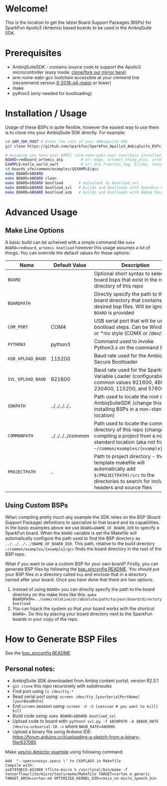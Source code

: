 Welcome!
========
This is the location to get the latest Board Support Packages (BSPs) for SparkFun Apollo3 (Artemis) based boards to be used in the AmbiqSuite SDK.

Prerequisites
=============
* AmbiqSuiteSDK - contains source code to support the Apollo3 microcontroller (easy mode: [clone/fork our mirror here](https://github.com/sparkfun/AmbiqSuiteSDK))
* arm-none-eabi-gcc toolchain accessible at your cmmand line (recommend version [8-2018-q4-major](https://developer.arm.com/tools-and-software/open-source-software/developer-tools/gnu-toolchain/gnu-rm/downloads#panel2a) or lower)
* make
* python3 (only needed for bootloading)

Installation / Usage
====================
Usage of these BSPs is quite flexible, however the easiest way to use them is to clone into your AmbiqSuite SDK directly. For example:

``` bash
cd $AM_SDK_ROOT # Enter the root of your AmbiqSuite SDK
git clone https://github.com/sparkfun/SparkFun_Apollo3_AmbiqSuite_BSPs boards_sfe # Clone this repo into a directory called 'boards_sfe'

# Assuming you have your ARMCC (arm-none-eabi-xxx) toolchain installed you can then build examples
BOARD=redboard_artemis_atp        # or: edge, artemis_thing_plus, artemis_redboard_nano, artemis_redboard_atp etc...
EXAMPLE=hello_world_uart          # or: ble_freertos_tag, blinky, tensorflow_micro_speech or other applicable example for board
cd boards_sfe/common/examples/$EXAMPLE/gcc
make BOARD=$BOARD
make BOARD=$BOARD clean
make BOARD=$BOARD bootload       # eqivalent to bootload_svl
make BOARD=$BOARD bootload_svl   # builds and bootloads with SparkFun Variable Loader - you must have this bootloader flashed onto your board
make BOARD=$BOARD bootload_asb   # builds and bootloads with Ambiq Secure Bootloader - should work with all boards. If not try changing the baud rate or manually setting the board into bootload mode
```

Advanced Usage
================

## Make Line Options
A basic build can be acheived with a simple command like ```make BOARD=redboard_artemis bootload``` however this usage assumes a lot of things. You can override the default values for these options:

Name | Default Value | Description
--- | --- | ---
```BOARD``` | | Optional short syntax to select board bsps that exist in the root directory of this repo
```BOARDPATH``` | | Directly specify the path to the board directory that contains desired bsp files. Will be ignored if ```BOARD``` is provided
```COM_PORT``` | COM4 | USB serial port that will be used in bootload steps. Can be Windows or \*nix style (COMX or /dev/xxx)
```PYTHON3``` | python3 | Command used to invoke Python3.x on the command line
```ASB_UPLOAD_BAUD``` | 115200 | Baud rate used for the Ambiq Secure Bootloader
```SVL_UPLOAD_BAUD``` | 921600 | Baud rate used for the SparkFun Variable Loader (configurable to common values 921600, 460800, 230400, 115200, and 57600)
```SDKPATH``` | ../../../../.. | Path used to locate the root of the AmbiqSuiteSDK (change this if installing BSPs in a non-standard location)
```COMMONPATH``` | ../../../../common | Path used to locate the common directory of this repo (change if compiling a project from a non-standard location (aka not from ```~/common/examples/{example}/gcc```))
```PROJECTPATH``` | .. | Path to project directory - the template makefile will automatically add ```$(PROJECTPATH)/src``` to the directories to search for included headers and source files


## Using Custom BSPs
When compiling pretty much any example the SDK relies on the BSP (Board Support Package) definitions to specialize to that board and its capabilities. In the basic examples above we use ```BOARD=$NAME_OF_BOARD_DIR``` to specify a SparkFun board. When the ```BOARD``` variable is set the Makefile will automatically configure the path used to find the BSP directory as ```../../../../$NAME_OF_BOARD_DIR```. This path, relative to the build directory ```~/common/examples/{example}/gcc``` finds the board directory in the root of the BSP repo. 

What if you want to use a custom BSP for your own board? Firstly, you can generate BSP files by following the [bsp_pinconfig README](https://github.com/sparkfun/SparkFun_Apollo3_AmbiqSuite_BSPs/blob/master/common/bsp_pinconfig/README.md). You should put your BSP files in a directory called ```bsp``` and enclose that in a directory named after your board. Once you have done that there are two options.

1. Instead of using ```BOARD=``` you can directly specify the path to the board directory on the make lines like this: ```make BOARDPATH=../some/relative/or/absolute/path/to/your/board/directory bootload```
1. You can hijack the system so that your board works with the shortcut ```BOARD=```. Do this by placing your board directory next to the SparkFun boards in your copy of the repo.

How to Generate BSP Files
=========================
See the [bsp_pinconfig README](https://github.com/sparkfun/SparkFun_Apollo3_AmbiqSuite_BSPs/tree/master/common/bsp_pinconfig/README.md)

## Personal notes:
- AmbiqSuite SDK downloaded from Ambiq content portal, version R2.5.1
- `git clone` this repo recursively with subdmoules
- Find port using `ls /dev/tty.*`
- Read serial port using: `screen /dev/tty.[yourSerialPortName] [yourBaudRate]`
- End `screen` session using: `screen -X -S [session # you want to kill] kill`
- Build code using: `make BOARD=$BOARD bootload_svl`
- Upload code to board with: `python3 svl.py -f $BINPATH -b $BAUD_RATE /dev/cu.usbserial-10 -v` where `BAUD_RATE=460800`.
- Upload a binary file using Arduino IDE: https://forum.arduino.cc/t/uploading-a-sketch-from-a-binary-file/637085

Make [yes/no detector example](https://codelabs.developers.google.com/codelabs/sparkfun-tensorflow/#3) using following command.
```
Add  "--specs=nosys.specs \" to CXXFLAGS in Makefile
Compile with:
az8797@ECE-A51960 tflite-micro % /usr/local/bin/make -f tensorflow/lite/micro/tools/make/Makefile TARGET=cortex_m_generic TARGET_ARCH=cortex-m4 OPTIMIZED_KERNEL_DIR=cmsis_nn micro_speech_bin
```
